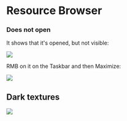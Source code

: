 # Resource Browser

### Does not open

It shows that it's opened, but not visible:

![](/pics/3rhCdBz.png)

RMB on it on the Taskbar and then Maximize:

![](/pics/chSDgaB.png)


## Dark textures

![](/pics/ZBHba7T.png)


